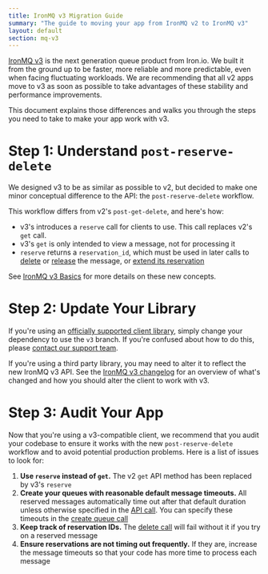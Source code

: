 ```yaml
---
title: IronMQ v3 Migration Guide
summary: "The guide to moving your app from IronMQ v2 to IronMQ v3"
layout: default
section: mq-v3
---
```


[IronMQ v3](/mq/3) is the next generation queue product from Iron.io. We built it
from the ground up to be faster, more reliable and more predictable, even when
facing fluctuating workloads. We are recommending that all v2 apps move to v3 as
soon as possible to take advantages of these stability and performance improvements.

This document explains those differences and walks you through the steps you
need to take to make your app work with v3.

# Step 1: Understand `post-reserve-delete`

We designed v3 to be as similar as possible to v2, but decided to make one minor
conceptual difference to the API: the `post-reserve-delete` workflow.

This workflow differs from v2's `post-get-delete`, and here's how:

- v3's introduces a `reserve` call for clients to use. This call replaces v2's `get` call.
- v3's `get` is only intended to view a message, not for processing it
- `reserve` returns a `reservation_id`, which must be used in later calls to [delete](/mq/3/reference/api/#delete-messages) or [release](/mq/3/reference/api/#release-message) the message, or [extend its reservation](/mq/3/reference/api/#touch-message)

See [IronMQ v3 Basics](/mq/3/reference/api/#changes) for more details on these new concepts.

# Step 2: Update Your Library

If you're using an [officially supported client library](/mq/3/libraries/), simply change
your dependency to use the `v3` branch. If you're confused about how to do this, please
[contact our support team](/support/).

If you're using a third party library, you may need to alter it to reflect the new IronMQ v3
API. See the [IronMQ v3 changelog](/mq/3/reference/api/#changes) for an
overview of what's changed and how you should alter the client to work with v3.

# Step 3: Audit Your App

Now that you're using a v3-compatible client, we recommend that you audit your codebase
to ensure it works with the new `post-reserve-delete` workflow and to avoid potential
production problems. Here is a list of issues to look for:

1. __Use `reserve` instead of `get`.__ The v2 `get` API method has been replaced
by v3's `reserve`
2. __Create your queues with reasonable default message timeouts.__ All reserved messages
automatically time out after that default duration unless otherwise specified in the [API call](/mq/3/reference/api/#reserve-messages). You can specify these
timeouts in the [create queue call](/mq/3/reference/api/#create-queue)
3. __Keep track of reservation IDs.__ The [delete call](/mq/3/reference/api/#delete-message)
will fail without it if you try on a reserved message
4. __Ensure reservations are not timing out frequently.__ If they are, increase the message
timeouts so that your code has more time to process each message
